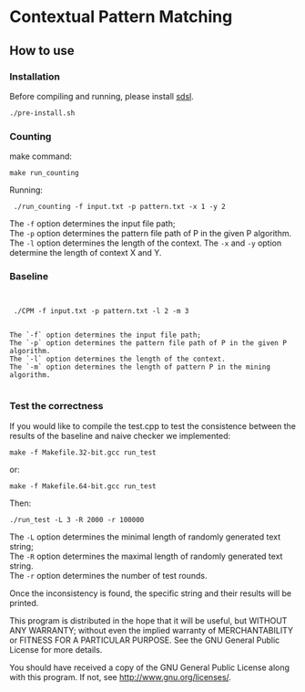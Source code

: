 Contextual Pattern Matching
===

How to use
----------

### Installation


Before compiling and running, please install [sdsl](https://github.com/simongog/sdsl-lite/tree/master).
```bash
./pre-install.sh
```
### Counting
make command:
```
make run_counting
```
Running:
```
 ./run_counting -f input.txt -p pattern.txt -x 1 -y 2
```
The `-f` option determines the input file path;   
The `-p` option determines the pattern file path of P in the given P algorithm.
The `-l` option determines the length of the context.
The `-x` and `-y` option determine the length of context X and Y.
### Baseline

```


 ./CPM -f input.txt -p pattern.txt -l 2 -m 3


The `-f` option determines the input file path;   
The `-p` option determines the pattern file path of P in the given P algorithm.
The `-l` option determines the length of the context.
The `-m` option determines the length of pattern P in the mining algorithm.
 
```


### Test the correctness
If you would like to compile the test.cpp to test the consistence between the results of the baseline and naive checker we implemented:
```
make -f Makefile.32-bit.gcc run_test
```
or:
```
make -f Makefile.64-bit.gcc run_test
```
Then:
```
./run_test -L 3 -R 2000 -r 100000

```
The `-L` option determines the minimal length of randomly generated text string;  
The `-R` option determines the maximal length of randomly generated text string.  
The `-r` option determines the number of test rounds.  



Once the inconsistency is found, the specific string and their results will be printed.


This program is distributed in the hope that it will be useful, but WITHOUT ANY WARRANTY; without even the implied warranty of
MERCHANTABILITY or FITNESS FOR A PARTICULAR PURPOSE.  See the GNU General Public License for more details.

You should have received a copy of the GNU General Public License along with this program.  If not, see <http://www.gnu.org/licenses/>.